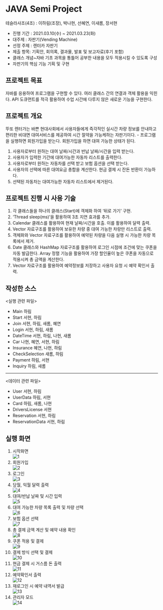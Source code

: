# JAVA Semi Project  

테슬라사조(4조) : 이하림(조장), 박나현, 선혜연, 이새롬, 장서현
- 진행 기간 : 2021.03.10(수) ~ 2021.03.23(화)
- 대주제 : 자판기(Vending Machine)
- 선정 주제 : 렌터카 자판기 
- 제출 항목: 기획안, 회의록, 결과물, 발표 및 보고자료(후기 포함)
- 클래스 개념~자바 기초 과목을 통틀어 공부한 내용을 모두 적용시킬 수 있도록 구성
- 자판기의 핵심 기능 기획 및 구현  
  
## 프로젝트 목표
자바를 응용하여 프로그램을 구현할 수 있다. 여러 클래스 간의 연결과 객체 활용을 익힌다. API 도큐먼트를 적극 활용하여 수업 시간에 다루지 않은 새로운 기능을 구현한다.   
  
## 프로젝트 개요
뚜또 렌터가는 바쁜 현대사회에서 사용자들에게 즉각적인 실시간 차량 정보를 안내하고 편리한 비대면 대여서비스를 제공하여 시간 절약을 가능케하는 자판기이다. - 프로그램을 실행하면 회원가입을 받는다. 회원가입을 하면 대여 가능한 상태가 된다.

1. 사용자로부터 원하는 대여 날짜/시간과 반납 날짜/시간을 입력 받는다.
2. 사용자가 입력한 기간에 대여가능한 자동차 리스트를 출력한다.
3. 사용자로부터 원하는 자동차를 선택 받고 보험 옵션을 선택 받는다.
4. 사용자의 선택에 따른 대여요금 총합을 계산한다. 현금 결제 시 잔돈 반환이 가능하다.
5. 선택된 자동차는 대여가능한 자동차 리스트에서 제거된다.

## 프로젝트 진행 시 사용 기술
1. 각 클래스들을 하나의 클래스(Start)에 객체화 하여 ‘뒤로 가기’ 구현.
2. ‘Thread sleep(ms)’을 활용하여 3초 지연 효과를 추가.
3. Calendar 클래스를 활용하여 현재 날짜/시간을 호출. 이를 활용하여 달력 출력.
4. Vector 자료구조를 활용하여 보유한 차량 중 대여 가능한 차랑만 리스트로 출력.
5. 객체화와 Vector 자료구조를 활용하여 예약된 차량을 다음 실행 시 가능한 차량 목록에서 제거.
6. Date 클래스와 HashMap 자료구조를 활용하여 로그인 시점에 조건에 맞는 쿠폰을 자동 발급한다. Array 정렬 기능을 활용하여 가장 할인율이 높은 쿠폰을 자동으로 적용시켜 총 금액을 계산한다.
7. Vector 자료구조를 활용하여 예약정보를 저장하고 사용자 요청 시 예약 확인서 출력.  

## 작성한 소스
<실행 관련 파일> 
- Main 하림
- Start 서현, 하림
- Join 서현, 하림, 새롬, 혜연
- Login 서현, 하림, 새롬
- DateTime 서현, 하림, 나현, 새롬
- Car 나현, 혜연, 서현, 하림
- Insurance 혜연, 나현, 하림
- CheckSelection 새롬, 하림
- Payment 하림, 서현
- Inquiry  하림, 새롬

---------------------------------------------------------------------- 

<데이터 관련 파일> 

- User 서현, 하림
- UserData 하림, 서현
- Card 하림, 새롬, 나현
- DriversLicense  서현
- Reservation 서현, 하림
- ReservationData 서현, 하림

## 실행 화면
1. 시작화면    
![1](https://user-images.githubusercontent.com/82256410/131675574-407ede00-ed3a-4188-a9a7-4a19fa5b865a.png)
2. 회원가입  
![2](https://user-images.githubusercontent.com/82256410/131675979-b04ebc30-4698-4f61-a6e6-2a7d7edac45f.png)
3. 로그인  
![3](https://user-images.githubusercontent.com/82256410/131675994-c01e39a4-6732-4ec6-b4a6-19842d153bf5.png)
4. 당월, 익월 달력 출력  
![4](https://user-images.githubusercontent.com/82256410/131676004-c7af0718-4b5d-466a-bcac-327577c490ae.png)
5. 대여/반납 날짜 및 시간 입력  
![5](https://user-images.githubusercontent.com/82256410/131676015-dbe8d575-2480-40ca-b8c5-ed117234faf7.png)
6. 대여 가능한 차량 목록 출력 및 차량 선택  
![6](https://user-images.githubusercontent.com/82256410/131676023-38bd1f62-1b3d-4bc0-9a31-a18e5106968f.png)
7. 보험 옵션 선택  
![7](https://user-images.githubusercontent.com/82256410/131676035-746102f9-bd13-4f83-a640-dcf03d5703d3.png)
8. 총 결제 금액 계산 및 예약 내용 확인  
![8](https://user-images.githubusercontent.com/82256410/131676044-39ab0996-01e8-4f09-a999-5220e4f5c6dc.png)
9. 쿠폰 적용 및 결제  
![9](https://user-images.githubusercontent.com/82256410/131676052-b8145d68-5afd-4971-85a3-ef25096f9a10.png)
10. 결제 방식 선택 및 결제  
![10](https://user-images.githubusercontent.com/82256410/131676061-f66d27a9-09ac-4bdd-bdee-26c43582853d.png)
11. 현금 결제 시 거스름 돈 출력  
![11](https://user-images.githubusercontent.com/82256410/131676068-01795bf6-b8af-40db-8a2e-b19b106e46a2.png)
12. 예약확인서 출력  
![12](https://user-images.githubusercontent.com/82256410/131676075-7d781587-7f66-44ba-8eb2-fd768f701955.png)
13. 재로그인 시 예약 내역서 발급  
![13](https://user-images.githubusercontent.com/82256410/131676079-cde6cfea-4749-4e38-b474-83c2d8b293ad.png)
14. 관리자 모드  
![14](https://user-images.githubusercontent.com/82256410/131676087-a03a5a95-d3d9-4973-a87b-e2a8f9e9cfb2.png)
